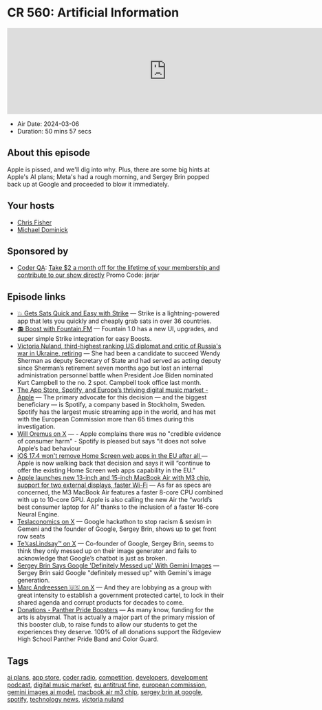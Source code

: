 # CR 560: Artificial Information

<iframe src="https://player.fireside.fm/v2/MLf2ZzhC+GZWsv1Ef?theme=dark" width="740" height="200" frameborder="0" scrolling="no"></iframe>

* Air Date: 2024-03-06
* Duration: 50 mins 57 secs

## About this episode

Apple is pissed, and we'll dig into why. Plus, there are some big hints at Apple's AI plans; Meta's had a rough morning, and Sergey Brin popped back up at Google and proceeded to blow it immediately.

## Your hosts
* [Chris Fisher](https://coder.show/hosts/chrislas)
* [Michael Dominick](https://coder.show/hosts/michael)

## Sponsored by

  * [Coder QA](https://jupitersignal.memberful.com/checkout?plan=53334&coupon=jarjar): [Take $2 a month off for the lifetime of your membership and contribute to our show directly](https://jupitersignal.memberful.com/checkout?plan=53334&coupon=jarjar) Promo Code: jarjar



## Episode links

  * [💥 Gets Sats Quick and Easy with Strike](https://strike.me/ "💥 Gets Sats Quick and Easy with Strike") — Strike is a lightning-powered app that lets you quickly and cheaply grab sats in over 36 countries.
  * [📻 Boost with Fountain.FM](https://www.fountain.fm/ "📻 Boost with Fountain.FM") — Fountain 1.0 has a new UI, upgrades, and super simple Strike integration for easy Boosts.
  * [Victoria Nuland, third-highest ranking US diplomat and critic of Russia's war in Ukraine, retiring](https://apnews.com/article/state-department-victoria-nuland-retiring-russia-ukraine-b06cfb9ca517f1a7f2e10ee7520e3086 "Victoria Nuland, third-highest ranking US diplomat and critic of Russia's war in Ukraine, retiring") — She had been a candidate to succeed Wendy Sherman as deputy Secretary of State and had served as acting deputy since Sherman’s retirement seven months ago but lost an internal administration personnel battle when President Joe Biden nominated Kurt Campbell to the no. 2 spot. Campbell took office last month.
  * [The App Store, Spotify, and Europe’s thriving digital music market - Apple](https://www.apple.com/newsroom/2024/03/the-app-store-spotify-and-europes-thriving-digital-music-market/ "The App Store, Spotify, and Europe’s thriving digital music market - Apple") — The primary advocate for this decision — and the biggest beneficiary — is Spotify, a company based in Stockholm, Sweden. Spotify has the largest music streaming app in the world, and has met with the European Commission more than 65 times during this investigation. 
  * [Will Oremus on X](https://twitter.com/willoremus/status/1764679041196425422 "Will Oremus on X") — - Apple complains there was no "credible evidence of consumer harm" \- Spotify is pleased but says “it does not solve Apple’s bad behaviour 
  * [iOS 17.4 won't remove Home Screen web apps in the EU after all ](https://9to5mac.com/2024/03/01/apple-home-screen-web-apps-ios-17-eu/ "iOS 17.4 won't remove Home Screen web apps in the EU after all ") — Apple is now walking back that decision and says it will “continue to offer the existing Home Screen web apps capability in the EU.” 
  * [Apple launches new 13-inch and 15-inch MacBook Air with M3 chip, support for two external displays, faster Wi-Fi](https://9to5mac.com/2024/03/04/apple-launches-m3-macbook-air/ "Apple launches new 13-inch and 15-inch MacBook Air with M3 chip, support for two external displays, faster Wi-Fi") — As far as specs are concerned, the M3 MacBook Air features a faster 8-core CPU combined with up to 10-core GPU. Apple is also calling the new Air the “world’s best consumer laptop for AI” thanks to the inclusion of a faster 16-core Neural Engine. 
  * [Teslaconomics on X](https://twitter.com/Teslaconomics/status/1764169855098601642 "Teslaconomics on X") — Google hackathon to stop racism & sexism in Gemeni and the founder of Google, Sergey Brin, shows up to get front row seats
  * [Te𝕏asLindsay™ on X](https://twitter.com/TexasLindsay_/status/1764117323818967513 "Te𝕏asLindsay™ on X") — Co-founder of Google, Sergey Brin, seems to think they only messed up on their image generator and fails to acknowledge that Google’s chatbot is just as broken.
  * [Sergey Brin Says Google 'Definitely Messed up' With Gemini Images](https://www.businessinsider.com/google-sergey-brin-gemini-definitely-messed-up-images-ai-model-2024-3 "Sergey Brin Says Google 'Definitely Messed up' With Gemini Images") — Sergey Brin said Google "definitely messed up" with Gemini's image generation. 
  * [Marc Andreessen 🇺🇸 on X](https://twitter.com/pmarca/status/1762532979317043515?t=A2Nvw0OBR_GzeNAFIW0Vbg "Marc Andreessen 🇺🇸 on X") — And they are lobbying as a group with great intensity to establish a government protected cartel, to lock in their shared agenda and corrupt products for decades to come. 
  * [Donations - Panther Pride Boosters](https://www.pantherprideboosters.org/donations/ "Donations - Panther Pride Boosters") — As many know, funding for the arts is abysmal. That is actually a major part of the primary mission of this booster club, to raise funds to allow our students to get the experiences they deserve. 100% of all donations support the Ridgeview High School Panther Pride Band and Color Guard.



## Tags

[ai plans](https://coder.show/tags/ai%20plans), [app store](https://coder.show/tags/app%20store), [coder radio](https://coder.show/tags/coder%20radio), [competition](https://coder.show/tags/competition), [developers](https://coder.show/tags/developers), [development podcast](https://coder.show/tags/development%20podcast), [digital music market](https://coder.show/tags/digital%20music%20market), [eu antitrust fine](https://coder.show/tags/eu%20antitrust%20fine), [european commission](https://coder.show/tags/european%20commission), [gemini images ai model](https://coder.show/tags/gemini%20images%20ai%20model), [macbook air m3 chip](https://coder.show/tags/macbook%20air%20m3%20chip), [sergey brin at google](https://coder.show/tags/sergey%20brin%20at%20google), [spotify](https://coder.show/tags/spotify), [technology news](https://coder.show/tags/technology%20news), [victoria nuland](https://coder.show/tags/victoria%20nuland)